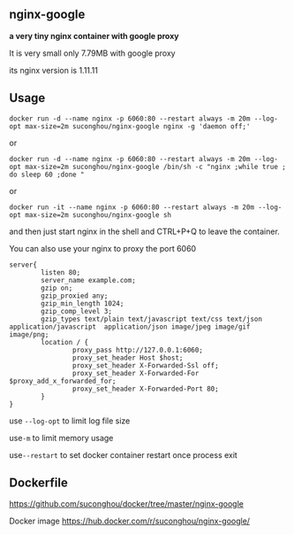 ## nginx-google

**a very tiny nginx container with google proxy**

It is very small only 7.79MB with google proxy

its nginx version is 1.11.11

## Usage

```
docker run -d --name nginx -p 6060:80 --restart always -m 20m --log-opt max-size=2m suconghou/nginx-google nginx -g 'daemon off;'
```
or
```
docker run -d --name nginx -p 6060:80 --restart always -m 20m --log-opt max-size=2m suconghou/nginx-google /bin/sh -c "nginx ;while true ; do sleep 60 ;done "
```
or
```
docker run -it --name nginx -p 6060:80 --restart always -m 20m --log-opt max-size=2m suconghou/nginx-google sh
```
and then just start nginx in the shell and CTRL+P+Q to leave the container.

You can also use your nginx to proxy the port 6060
```
server{
        listen 80;
        server_name example.com;
        gzip on;
        gzip_proxied any;
        gzip_min_length 1024;
        gzip_comp_level 3;
        gzip_types text/plain text/javascript text/css text/json application/javascript  application/json image/jpeg image/gif image/png;
        location / {
                proxy_pass http://127.0.0.1:6060;
                proxy_set_header Host $host;
                proxy_set_header X-Forwarded-Ssl off;
                proxy_set_header X-Forwarded-For $proxy_add_x_forwarded_for;
                proxy_set_header X-Forwarded-Port 80;
        }
}

```
use `--log-opt` to limit log file size

use`-m` to limit memory usage

use`--restart` to set docker container restart once process exit

## Dockerfile

https://github.com/suconghou/docker/tree/master/nginx-google

Docker image https://hub.docker.com/r/suconghou/nginx-google/


